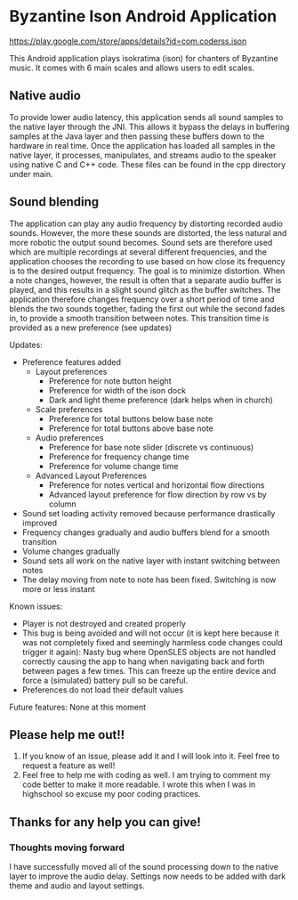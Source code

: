 # Byzantine Ison Android Application
https://play.google.com/store/apps/details?id=com.coderss.ison

This Android application plays isokratima (ison) for chanters of Byzantine music.
It comes with 6 main scales and allows users to edit scales.

## Native audio
To provide lower audio latency, this application sends all sound samples to the native layer through the JNI.
This allows it bypass the delays in buffering samples at the Java layer and then passing these buffers down to the hardware in real time.
Once the application has loaded all samples in the native layer, it processes, manipulates, and streams audio to the speaker using native C and C++ code.
These files can be found in the cpp directory under main.

## Sound blending
The application can play any audio frequency by distorting recorded audio sounds.
However, the more these sounds are distorted, the less natural and more robotic the output sound becomes.
Sound sets are therefore used which are multiple recordings at several different frequencies, and the application chooses the recording to use based on how close its frequency is to the desired output frequency.
The goal is to minimize distortion.
When a note changes, however, the result is often that a separate audio buffer is played, and this results in a slight sound glitch as the buffer switches.
The application therefore changes frequency over a short period of time and blends the two sounds together, fading the first out while the second fades in, to provide a smooth transition between notes.
This transition time is provided as a new preference (see updates)

Updates:
* Preference features added
  * Layout preferences
    * Preference for note button height
    * Preference for width of the ison dock
    * Dark and light theme preference (dark helps when in church)
  * Scale preferences
    * Preference for total buttons below base note
    * Preference for total buttons above base note
  * Audio preferences
    * Preference for base note slider (discrete vs continuous)
    * Preference for frequency change time
    * Preference for volume change time
  * Advanced Layout Preferences
    * Preference for notes vertical and horizontal flow directions
    * Advanced layout preference for flow direction by row vs by column
* Sound set loading activity removed because performance drastically improved
* Frequency changes gradually and audio buffers blend for a smooth transition
* Volume changes gradually
* Sound sets all work on the native layer with instant switching between notes
* The delay moving from note to note has been fixed. Switching is now more or less instant

Known issues:
* Player is not destroyed and created properly
* This bug is being avoided and will not occur (it is kept here because it was not completely fixed and seemingly harmless code changes could trigger it again): Nasty bug where OpenSLES objects are not handled correctly causing the app to hang when navigating back and forth between pages a few times. This can freeze up the entire device and force a (simulated) battery pull so be careful.
* Preferences do not load their default values

Future features: None at this moment

## Please help me out!!
1. If you know of an issue, please add it and I will look into it. Feel free to request a feature as well!
1. Feel free to help me with coding as well. I am trying to comment my code better to make it more readable. I wrote this when I was in highschool so excuse my poor coding practices.

## Thanks for any help you can give!

### Thoughts moving forward
I have successfully moved all of the sound processing down to the native layer to improve the audio delay. Settings now needs to be added with dark theme and audio and layout settings.

